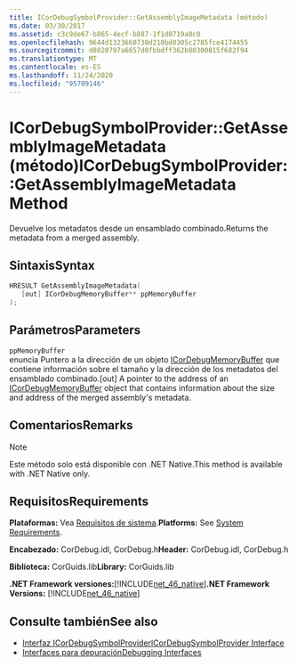 ```yaml
---
title: ICorDebugSymbolProvider::GetAssemblyImageMetadata (método)
ms.date: 03/30/2017
ms.assetid: c3c9de67-b865-4ecf-b887-1f1d0719a0c0
ms.openlocfilehash: 9644d1323660730d210bd0305c2785fce4174455
ms.sourcegitcommit: d8020797a6657d0fbbdff362b80300815f682f94
ms.translationtype: MT
ms.contentlocale: es-ES
ms.lasthandoff: 11/24/2020
ms.locfileid: "95709146"
---
```

# <a name="icordebugsymbolprovidergetassemblyimagemetadata-method"></a><span data-ttu-id="4be1e-102">ICorDebugSymbolProvider::GetAssemblyImageMetadata (método)</span><span class="sxs-lookup"><span data-stu-id="4be1e-102">ICorDebugSymbolProvider::GetAssemblyImageMetadata Method</span></span>

<span data-ttu-id="4be1e-103">Devuelve los metadatos desde un ensamblado combinado.</span><span class="sxs-lookup"><span data-stu-id="4be1e-103">Returns the metadata from a merged assembly.</span></span>  
  
## <a name="syntax"></a><span data-ttu-id="4be1e-104">Sintaxis</span><span class="sxs-lookup"><span data-stu-id="4be1e-104">Syntax</span></span>  
  
```cpp  
HRESULT GetAssemblyImageMetadata(  
   [out] ICorDebugMemoryBuffer** ppMemoryBuffer  
);  
```  
  
## <a name="parameters"></a><span data-ttu-id="4be1e-105">Parámetros</span><span class="sxs-lookup"><span data-stu-id="4be1e-105">Parameters</span></span>  

 `ppMemoryBuffer`  
 <span data-ttu-id="4be1e-106">enuncia Puntero a la dirección de un objeto [ICorDebugMemoryBuffer](icordebugmemorybuffer-interface.md) que contiene información sobre el tamaño y la dirección de los metadatos del ensamblado combinado.</span><span class="sxs-lookup"><span data-stu-id="4be1e-106">[out] A pointer to the address of an [ICorDebugMemoryBuffer](icordebugmemorybuffer-interface.md) object that contains information about the size and address of the merged assembly's metadata.</span></span>  
  
## <a name="remarks"></a><span data-ttu-id="4be1e-107">Comentarios</span><span class="sxs-lookup"><span data-stu-id="4be1e-107">Remarks</span></span>  
  
> [!NOTE]
> <span data-ttu-id="4be1e-108">Este método solo está disponible con .NET Native.</span><span class="sxs-lookup"><span data-stu-id="4be1e-108">This method is available with .NET Native only.</span></span>  
  
## <a name="requirements"></a><span data-ttu-id="4be1e-109">Requisitos</span><span class="sxs-lookup"><span data-stu-id="4be1e-109">Requirements</span></span>  

 <span data-ttu-id="4be1e-110">**Plataformas:** Vea [Requisitos de sistema](../../get-started/system-requirements.md).</span><span class="sxs-lookup"><span data-stu-id="4be1e-110">**Platforms:** See [System Requirements](../../get-started/system-requirements.md).</span></span>  
  
 <span data-ttu-id="4be1e-111">**Encabezado:** CorDebug.idl, CorDebug.h</span><span class="sxs-lookup"><span data-stu-id="4be1e-111">**Header:** CorDebug.idl, CorDebug.h</span></span>  
  
 <span data-ttu-id="4be1e-112">**Biblioteca:** CorGuids.lib</span><span class="sxs-lookup"><span data-stu-id="4be1e-112">**Library:** CorGuids.lib</span></span>  
  
 <span data-ttu-id="4be1e-113">**.NET Framework versiones:**[!INCLUDE[net_46_native](../../../../includes/net-46-native-md.md)]</span><span class="sxs-lookup"><span data-stu-id="4be1e-113">**.NET Framework Versions:** [!INCLUDE[net_46_native](../../../../includes/net-46-native-md.md)]</span></span>  
  
## <a name="see-also"></a><span data-ttu-id="4be1e-114">Consulte también</span><span class="sxs-lookup"><span data-stu-id="4be1e-114">See also</span></span>

- [<span data-ttu-id="4be1e-115">Interfaz ICorDebugSymbolProvider</span><span class="sxs-lookup"><span data-stu-id="4be1e-115">ICorDebugSymbolProvider Interface</span></span>](icordebugsymbolprovider-interface.md)
- [<span data-ttu-id="4be1e-116">Interfaces para depuración</span><span class="sxs-lookup"><span data-stu-id="4be1e-116">Debugging Interfaces</span></span>](debugging-interfaces.md)
